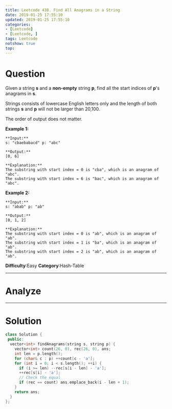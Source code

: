 ```yaml
---
title: Leetcode 438. Find All Anagrams in a String
date: 2019-01-25 17:55:10
updated: 2019-01-25 17:55:10
categories: 
- [Leetcode]
- [Leetcode, ]
tags: Leetcode
notshow: true
top:
---
```


# Question

Given a string  **s**  and a  **non-empty**  string  **p**, find all the start indices of  **p**'s anagrams in  **s**.

Strings consists of lowercase English letters only and the length of both strings  **s**  and  **p**  will not be larger than 20,100.

The order of output does not matter.

**Example 1:**

```
**Input:**
s: "cbaebabacd" p: "abc"

**Output:**
[0, 6]

**Explanation:**
The substring with start index = 0 is "cba", which is an anagram of "abc".
The substring with start index = 6 is "bac", which is an anagram of "abc".
```

**Example 2:**

```
**Input:**
s: "abab" p: "ab"

**Output:**
[0, 1, 2]

**Explanation:**
The substring with start index = 0 is "ab", which is an anagram of "ab".
The substring with start index = 1 is "ba", which is an anagram of "ab".
The substring with start index = 2 is "ab", which is an anagram of "ab".
```

**Difficulty**:Easy
**Category**:Hash-Table

<!-- more -->

------------

# Analyze

------------

# Solution

```cpp
class Solution {
 public:
  vector<int> findAnagrams(string s, string p) {
    vector<int> count(26, 0), rec(26, 0), ans;
    int len = p.length();
    for (char& c : p) ++count[c - 'a'];
    for (int i = 0; i < s.length(); ++i) {
      if (i >= len) --rec[s[i - len] - 'a'];
      ++rec[s[i] - 'a'];
      // Check the equal
      if (rec == count) ans.emplace_back(i - len + 1);
    }
    return ans;
  }
};
```


